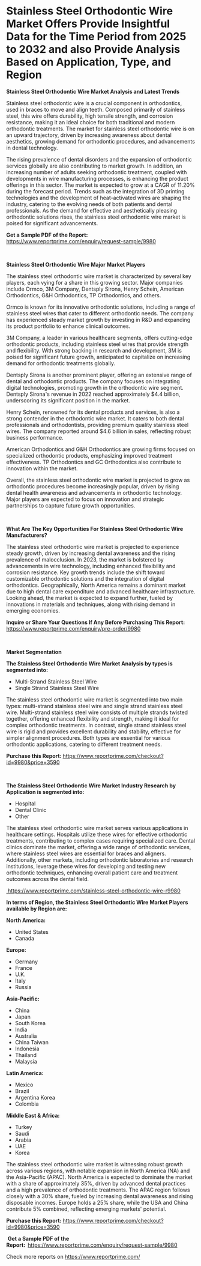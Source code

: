 <p><h1>Stainless Steel Orthodontic Wire Market Offers Provide Insightful Data for the Time Period from 2025 to 2032 and also Provide Analysis Based on Application, Type, and Region</h1></p><p><strong>Stainless Steel Orthodontic Wire Market Analysis and Latest Trends</strong></p>
<p><p>Stainless steel orthodontic wire is a crucial component in orthodontics, used in braces to move and align teeth. Composed primarily of stainless steel, this wire offers durability, high tensile strength, and corrosion resistance, making it an ideal choice for both traditional and modern orthodontic treatments. The market for stainless steel orthodontic wire is on an upward trajectory, driven by increasing awareness about dental aesthetics, growing demand for orthodontic procedures, and advancements in dental technology.</p><p>The rising prevalence of dental disorders and the expansion of orthodontic services globally are also contributing to market growth. In addition, an increasing number of adults seeking orthodontic treatment, coupled with developments in wire manufacturing processes, is enhancing the product offerings in this sector. The market is expected to grow at a CAGR of 11.20% during the forecast period. Trends such as the integration of 3D printing technologies and the development of heat-activated wires are shaping the industry, catering to the evolving needs of both patients and dental professionals. As the demand for effective and aesthetically pleasing orthodontic solutions rises, the stainless steel orthodontic wire market is poised for significant advancements.</p></p>
<p><strong>Get a Sample PDF of the Report:&nbsp;</strong> <a href="https://www.reportprime.com/enquiry/request-sample/9980?utm_campaign=3042&utm_medium=2&utm_source=Github&utm_content=ia&utm_term=20032025&utm_id=stainless-steel-orthodontic-wire">https://www.reportprime.com/enquiry/request-sample/9980</a></p>
<p>&nbsp;</p>
<p><strong>Stainless Steel Orthodontic Wire Major Market Players</strong></p>
<p><p>The stainless steel orthodontic wire market is characterized by several key players, each vying for a share in this growing sector. Major companies include Ormco, 3M Company, Dentsply Sirona, Henry Schein, American Orthodontics, G&H Orthodontics, TP Orthodontics, and others. </p><p>Ormco is known for its innovative orthodontic solutions, including a range of stainless steel wires that cater to different orthodontic needs. The company has experienced steady market growth by investing in R&D and expanding its product portfolio to enhance clinical outcomes.</p><p>3M Company, a leader in various healthcare segments, offers cutting-edge orthodontic products, including stainless steel wires that provide strength and flexibility. With strong backing in research and development, 3M is poised for significant future growth, anticipated to capitalize on increasing demand for orthodontic treatments globally.</p><p>Dentsply Sirona is another prominent player, offering an extensive range of dental and orthodontic products. The company focuses on integrating digital technologies, promoting growth in the orthodontic wire segment. Dentsply Sirona's revenue in 2022 reached approximately $4.4 billion, underscoring its significant position in the market.</p><p>Henry Schein, renowned for its dental products and services, is also a strong contender in the orthodontic wire market. It caters to both dental professionals and orthodontists, providing premium quality stainless steel wires. The company reported around $4.6 billion in sales, reflecting robust business performance.</p><p>American Orthodontics and G&H Orthodontics are growing firms focused on specialized orthodontic products, emphasizing improved treatment effectiveness. TP Orthodontics and GC Orthodontics also contribute to innovation within the market.</p><p>Overall, the stainless steel orthodontic wire market is projected to grow as orthodontic procedures become increasingly popular, driven by rising dental health awareness and advancements in orthodontic technology. Major players are expected to focus on innovation and strategic partnerships to capture future growth opportunities.</p></p>
<p>&nbsp;</p>
<p><strong>What Are The Key Opportunities For Stainless Steel Orthodontic Wire Manufacturers?</strong></p>
<p><p>The stainless steel orthodontic wire market is projected to experience steady growth, driven by increasing dental awareness and the rising prevalence of malocclusion. In 2023, the market is bolstered by advancements in wire technology, including enhanced flexibility and corrosion resistance. Key growth trends include the shift toward customizable orthodontic solutions and the integration of digital orthodontics. Geographically, North America remains a dominant market due to high dental care expenditure and advanced healthcare infrastructure. Looking ahead, the market is expected to expand further, fueled by innovations in materials and techniques, along with rising demand in emerging economies.</p></p>
<p><strong>Inquire or Share Your Questions If Any Before Purchasing This Report:</strong> <a href="https://www.reportprime.com/enquiry/pre-order/9980?utm_campaign=3042&utm_medium=2&utm_source=Github&utm_content=ia&utm_term=20032025&utm_id=stainless-steel-orthodontic-wire">https://www.reportprime.com/enquiry/pre-order/9980</a></p>
<p>&nbsp;</p>
<p><strong>Market Segmentation</strong></p>
<p><strong>The Stainless Steel Orthodontic Wire Market Analysis by types is segmented into:</strong></p>
<p><ul><li>Multi-Strand Stainless Steel Wire</li><li>Single Strand Stainless Steel Wire</li></ul></p>
<p><p>The stainless steel orthodontic wire market is segmented into two main types: multi-strand stainless steel wire and single strand stainless steel wire. Multi-strand stainless steel wire consists of multiple strands twisted together, offering enhanced flexibility and strength, making it ideal for complex orthodontic treatments. In contrast, single strand stainless steel wire is rigid and provides excellent durability and stability, effective for simpler alignment procedures. Both types are essential for various orthodontic applications, catering to different treatment needs.</p></p>
<p><strong>Purchase this Report:&nbsp;</strong><a href="https://www.reportprime.com/checkout?id=9980&price=3590&utm_campaign=3042&utm_medium=2&utm_source=Github&utm_content=ia&utm_term=20032025&utm_id=stainless-steel-orthodontic-wire">https://www.reportprime.com/checkout?id=9980&price=3590</a></p>
<p>&nbsp;</p>
<p><strong>The Stainless Steel Orthodontic Wire Market Industry Research by Application is segmented into:</strong></p>
<p><ul><li>Hospital</li><li>Dental Clinic</li><li>Other</li></ul></p>
<p><p>The stainless steel orthodontic wire market serves various applications in healthcare settings. Hospitals utilize these wires for effective orthodontic treatments, contributing to complex cases requiring specialized care. Dental clinics dominate the market, offering a wide range of orthodontic services, where stainless steel wires are essential for braces and aligners. Additionally, other markets, including orthodontic laboratories and research institutions, leverage these wires for developing and testing new orthodontic techniques, enhancing overall patient care and treatment outcomes across the dental field.</p></p>
<p><a href="https://www.reportprime.com/stainless-steel-orthodontic-wire-r9980?utm_campaign=3042&utm_medium=2&utm_source=Github&utm_content=ia&utm_term=20032025&utm_id=stainless-steel-orthodontic-wire">&nbsp;https://www.reportprime.com/stainless-steel-orthodontic-wire-r9980</a></p>
<p><strong>In terms of Region, the Stainless Steel Orthodontic Wire Market Players available by Region are:</strong></p>
<p>
    <p> <strong> North America: </strong>
        <ul>
            <li>United States</li>
            <li>Canada</li>
        </ul>
        </p> 
    <p> <strong> Europe: </strong>
        <ul>
            <li>Germany</li>
            <li>France</li>
            <li>U.K.</li>
            <li>Italy</li>
            <li>Russia</li>
        </ul>
        </p> 
    <p> <strong> Asia-Pacific: </strong>
        <ul>
            <li>China</li>
            <li>Japan</li>
            <li>South Korea</li>
            <li>India</li>
            <li>Australia</li>
            <li>China Taiwan</li>
            <li>Indonesia</li>
            <li>Thailand</li>
            <li>Malaysia</li>
        </ul>
        </p> 
    <p> <strong> Latin America: </strong>
        <ul>
            <li>Mexico</li>
            <li>Brazil</li>
            <li>Argentina Korea</li>
            <li>Colombia</li>
        </ul>
        </p> 
    <p> <strong> Middle East & Africa: </strong>
        <ul>
            <li>Turkey</li>
            <li>Saudi</li>
            <li>Arabia</li>
            <li>UAE</li>
            <li>Korea</li>
        </ul>
    </p>
    </p>
<p><p>The stainless steel orthodontic wire market is witnessing robust growth across various regions, with notable expansion in North America (NA) and the Asia-Pacific (APAC). North America is expected to dominate the market with a share of approximately 35%, driven by advanced dental practices and a high prevalence of orthodontic treatments. The APAC region follows closely with a 30% share, fueled by increasing dental awareness and rising disposable incomes. Europe holds a 25% share, while the USA and China contribute 5% combined, reflecting emerging markets' potential.</p></p>
<p><strong>Purchase this Report: </strong><a href="https://www.reportprime.com/checkout?id=9980&price=3590&utm_campaign=3042&utm_medium=2&utm_source=Github&utm_content=ia&utm_term=20032025&utm_id=stainless-steel-orthodontic-wire">https://www.reportprime.com/checkout?id=9980&price=3590</a></p>
<p>&nbsp;<strong>Get a Sample PDF of the Report:&nbsp;&nbsp;</strong><a href="https://www.reportprime.com/enquiry/request-sample/9980?utm_campaign=3042&utm_medium=2&utm_source=Github&utm_content=ia&utm_term=20032025&utm_id=stainless-steel-orthodontic-wire">https://www.reportprime.com/enquiry/request-sample/9980</a></p>
<p><strong></strong></p>
<p>Check more reports on <a href="https://www.reportprime.com/?utm_campaign=3042&utm_medium=2&utm_source=Github&utm_content=ia&utm_term=20032025&utm_id=stainless-steel-orthodontic-wire">https://www.reportprime.com/</a></p>